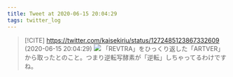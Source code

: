 ```yaml
---
title: Tweet at 2020-06-15 20:04:29
tags: twitter_log
---
```


> [!CITE] https://twitter.com/kaisekiriu/status/1272485123867332609 (2020-06-15 20:04:29)
> ![](https://twitter.com/kaisekiriu/status/1272485123867332609)
> 「REVTRA」をひっくり返した「ARTVER」から取ったとのこと。つまり逆転写酵素が「逆転」しちゃってるわけですね。
